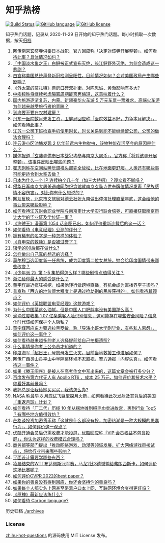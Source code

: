 # 知乎热榜
[![Build Status](https://github.com/ToWeLong/zhihu-hot-questions/workflows/CI/badge.svg)](https://github.com/ToWeLong/zhihu-hot-questions/actions)
[![GitHub language](https://img.shields.io/badge/language-golang-orange.svg)](https://golang.org/)
[![GitHub license](https://img.shields.io/github/license/ToWeLong/zhihu-hot-questions)](https://github.com/ToWeLong/zhihu-hot-questions/blob/main/LICENSE)

知乎热门话题，记录从 2020-11-29 日开始的知乎热门话题。每小时抓取一次数据，按天[归档](./archives)

<!-- BEGIN -->

1. [网传南京玄奘寺供奉日本战犯，官方回应称「决定对该寺开展整顿」，如何看待此事？具体情况如何？](https://www.zhihu.com/question/544667855)
1. [「中国淡水鱼之王」白鲟被正式宣布灭绝，长江鲟野外灭绝，为何会造成这一悲剧？](https://www.zhihu.com/question/544604488)
1. [白宫称美国总统拜登新冠检测呈阳性，目前情况如何？会对美国政局产生哪些影响？](https://www.zhihu.com/question/544609823)
1. [《外太空的莫扎特》票房口碑双扑街，对陈思诚、黄渤影响有多大?](https://www.zhihu.com/question/543852604)
1. [中疾控称将继续考虑隔离周期能否再缩短，这意味着什么？](https://www.zhihu.com/question/544572973)
1. [国内旅游逐渐复苏，内蒙、新疆豪华火车游 5 万元车票一票难求，高端火车游为何越来越受旅行者的青睐？](https://www.zhihu.com/question/543879302)
1. [到底要不要在农村建房？](https://www.zhihu.com/question/444591957)
1. [丹东一医院数月未发工资，卫健局回应称「医院效益不好，力争本月解决」，如何看待此事？](https://www.zhihu.com/question/544466248)
1. [江苏一公司下班检查手机使用时长，时长关系到能不能继续留公司，公司的做法合理吗？](https://www.zhihu.com/question/544538266)
1. [连云港小区池塘发现 2 亿年前远古生物鲎虫，该物种能存活至今的原因是什么？](https://www.zhihu.com/question/544469074)
1. [媒体报道「玄奘寺供奉日本战犯均参与南京大屠杀」，官方称「将对该寺开展整顿」，该事件反映出哪些问题？](https://www.zhihu.com/question/544695771)
1. [翟志刚称在空间站睡觉颈椎头部完全放松，比在地面更舒服。人类还有哪些事可能更适合到太空去做？](https://www.zhihu.com/question/542793992)
1. [日本为什么一个 IP 连续拍个几十年（如三大特摄）？观众看不腻吗？](https://www.zhihu.com/question/503284525)
1. [侵华日军南京大屠杀遇难同胞纪念馆就南京玄奘寺供奉牌位情况发声「民族感情不容伤害」，对此你有什么想说的？](https://www.zhihu.com/question/544696745)
1. [网友反映，北京市文旅局对德云社张九南做出停演处理直至年底，这会给他的事业带来哪些影响？](https://www.zhihu.com/question/544539663)
1. [如何看待江苏财会职业学院与南京审计大学实行联合培养，可直接获取南京审计大学的毕业证及学位证一事？](https://www.zhihu.com/question/544565074)
1. [《海贼王》漫画第 1054 话全图已出，如何评价重新连载后的这一话？](https://www.zhihu.com/question/543528753)
1. [如何看待《电竞经理》公测的评分？](https://www.zhihu.com/question/544394517)
1. [拥有稀有的名字是一种怎样的体验？](https://www.zhihu.com/question/265952961)
1. [《肖申克的救赎》是否被过誉了？](https://www.zhihu.com/question/27999033)
1. [辍学的00后都在做什么?](https://www.zhihu.com/question/527366558)
1. [怎样做出自己真的想选的选择？](https://www.zhihu.com/question/544421223)
1. [莫尔穆当选印度新一任总统，成为印度第二位女总统，她会给印度国情带来哪些改变？](https://www.zhihu.com/question/544590611)
1. [《少年派 2》第 1-5 集拍得怎么样？哪些剧情点值得关注？](https://www.zhihu.com/question/544586703)
1. [浙江给你最大的感受是什么？](https://www.zhihu.com/question/60484824)
1. [董宇辉最近疯狂被挖，如果他转行做跨境直播，有机会成为直播界李子柒吗？](https://www.zhihu.com/question/544334419)
1. [普京称「西方的地位很大程度上是通过抢劫别的民族获得的」，如何看待其观点？](https://www.zhihu.com/question/544541207)
1. [如何评价《英雄联盟电竞经理》这款游戏？](https://www.zhihu.com/question/522650402)
1. [为什么中国菜这么油腻，但是中国人口肥胖率没有美国那么高？](https://www.zhihu.com/question/39870793)
1. [滴滴过度收集 1.07 亿条乘客人脸识别信息，这可能存在哪些安全风险？信息化时代该如何保护个人隐私？](https://www.zhihu.com/question/544535710)
1. [董宇辉回应东方甄选拉黑罗敏，称「导演小哥大学刚毕业，有些私人恩怨」，如何评价这一事件？](https://www.zhihu.com/question/544136036)
1. [如何看待越来越多的老人选择提前给自己拍摄遗照?](https://www.zhihu.com/question/544412009)
1. [什么事情是你考上公务员才知道的？](https://www.zhihu.com/question/543581060)
1. [印度海军「超日王」号航母发生火灾，目前当地救援工作进展如何？](https://www.zhihu.com/question/544517788)
1. [网传广西灵山县平山中学隔离环境不忍直视，警方通报「内容失真」，如何看待这一事件？](https://www.zhihu.com/question/544357172)
1. [如果《滕王阁序》是被人在高考作文中写出来的，这篇文章会被打多少分？](https://www.zhihu.com/question/387760431)
1. [百度发布第六代无人车 Apollo RT6 ，成本 25 万元，如何评价其技术水平？你看好其前景吗？](https://www.zhihu.com/question/544507994)
1. [我妈总是让我给她买买买，我该怎么办?](https://www.zhihu.com/question/363053192)
1. [NASA 称最早 8 月底试飞巨型探月火箭，如何看待此次发射及其背后的美国「重返月球」计划？](https://www.zhihu.com/question/544480456)
1. [如何看待「厂二代」历经 10 年从摆地摊到把毛巾卖进故宫，再到行业 Top5 ？有哪些地方值得效仿？](https://www.zhihu.com/question/544349526)
1. [芒格谈投资加密货币称「这就是什么都没有投，加密热潮是一种大规模的愚蠢行为」，如何评价这一观点？](https://www.zhihu.com/question/544290427)
1. [优酷开通会员后仍需收费才能投屏，优酷回应称「VIP 会员权益不包含投屏」，你认为这样的收费模式合理吗？](https://www.zhihu.com/question/544608290)
1. [商务部等部门提出「推动网络游戏、动漫等领域发展，扩大网络游戏审核试点」，将给行业带来哪些影响？](https://www.zhihu.com/question/544521704)
1. [平面设计需要学哪些东西？](https://www.zhihu.com/question/310619732)
1. [凌晨结束的WTT布达佩斯冠军赛，马龙2比3遗憾输给弗朗西斯卡，如何评价这场比赛呢？](https://www.zhihu.com/question/544463067)
1. [如何评价CVPR 2022的best paper？](https://www.zhihu.com/question/538874119)
1. [如果你的善良没有得到回应，你还会坚持你的善良吗？](https://www.zhihu.com/question/544395686)
1. [如果每个人都实名上网甚至带着户口本上网，互联网环境会变得更好吗？](https://www.zhihu.com/question/544511615)
1. [《原神》萌新应该练什么?](https://www.zhihu.com/question/544306916)
1. [如何看待 Carbon language?](https://www.zhihu.com/question/544289143)

<!-- END -->

历史归档 [./archives](./archives)


### License
[zhihu-hot-questions](https://github.com/towelong/zhihu-hot-questions) 的源码使用 MIT License 发布。